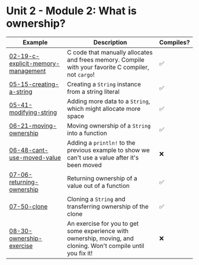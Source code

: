 # Unit 2 - Module 2: What is ownership?

| Example | Description | Compiles? |
|---------|-------------|-----------|
| [02-19-c-explicit-memory-management](02-19-c-explicit-memory-management) | C code that manually allocates and frees memory. Compile with your favorite C compiler, not `cargo`! | ✅ |
| [05-15-creating-a-string](05-15-creating-a-string) | Creating a `String` instance from a string literal | ✅ |
| [05-41-modifying-string](05-41-modifying-string) | Adding more data to a `String`, which might allocate more space | ✅ |
| [06-21-moving-ownership](06-21-moving-ownership) | Moving ownership of a `String` into a function | ✅ |
| [06-48-cant-use-moved-value](06-48-cant-use-moved-value) | Adding a `println!` to the previous example to show we can't use a value after it's been moved | ❌ |
| [07-06-returning-ownership](07-06-returning-ownership) | Returning ownership of a value out of a function | ✅ |
| [07-50-clone](07-50-clone) | Cloning a `String` and transferring ownership of the clone | ✅ |
| [08-30-ownership-exercise](08-30-ownership-exercise) | An exercise for you to get some experience with ownership, moving, and cloning. Won't compile until you fix it! | ❌ |
